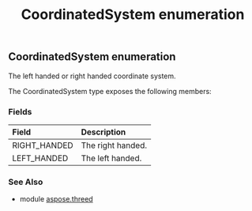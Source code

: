 ﻿---
title: CoordinatedSystem enumeration
second_title: Aspose.3D for Python via .NET API References
description: 
type: docs
weight: 240
url: /python-net/aspose.threed/coordinatedsystem/
is_root: false
---

## CoordinatedSystem enumeration

The left handed or right handed coordinate system.



The CoordinatedSystem type exposes the following members:

### Fields
| Field | Description |
| :- | :- |
| RIGHT_HANDED | The right handed. |
| LEFT_HANDED | The left handed. |


### See Also

* module [aspose.threed](../)
